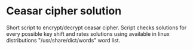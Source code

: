 # Ceasar cipher solution

Short script to encrypt/decrypt ceasar cipher. Script checks solutions for every possible key shift and rates solutions using available in linux distributions "/usr/share/dict/words" word list.

